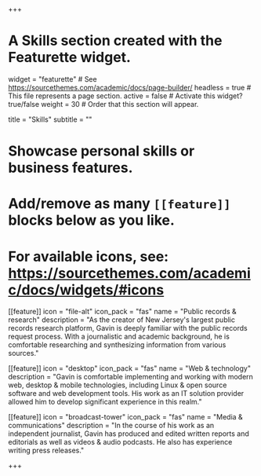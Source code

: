 +++
# A Skills section created with the Featurette widget.
widget = "featurette"  # See https://sourcethemes.com/academic/docs/page-builder/
headless = true  # This file represents a page section.
active = false  # Activate this widget? true/false
weight = 30  # Order that this section will appear.

title = "Skills"
subtitle = ""

# Showcase personal skills or business features.
# 
# Add/remove as many `[[feature]]` blocks below as you like.
# 
# For available icons, see: https://sourcethemes.com/academic/docs/widgets/#icons

[[feature]]
  icon = "file-alt"
  icon_pack = "fas"
  name = "Public records & research"
  description = "As the creator of New Jersey's largest public records research platform, Gavin is deeply familiar with the public records request process. With a journalistic and academic background, he is comfortable researching and synthesizing information from various sources."
  
[[feature]]
  icon = "desktop"
  icon_pack = "fas"
  name = "Web & technology"
  description = "Gavin is comfortable implementing and working with modern web, desktop & mobile technologies, including Linux & open source software and web development tools. His work as an IT solution provider allowed him to develop significant experience in this realm."  
  
[[feature]]
  icon = "broadcast-tower"
  icon_pack = "fas"
  name = "Media & communications"
  description = "In the course of his work as an independent journalist, Gavin has produced and edited written reports and editorials as well as videos & audio podcasts. He also has experience writing press releases."

+++
